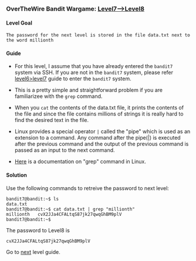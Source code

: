 ### OverTheWire Bandit Wargame: [Level7-->Level8](https://overthewire.org/wargames/bandit/bandit8.html)

#### Level Goal

`The password for the next level is stored in the file data.txt next to the word millionth`

#### Guide

* For this level, I assume that you have already entered the `bandit7` system via SSH. If you are not in the `bandit7` system, please refer [level6>level7]() guide to enter the `bandit7` system.

* This is a pretty simple and straightforward problem if you are familiarizee with the `grep` command.

* When you `cat` the contents of the data.txt file, it prints the contents of the file and since the file contains millions of strings it is really hard to find the desired text in the file.

* Linux provides a special operator `|` called the "pipe" which is used as an extension to a command. Any command after the pipe(|) is executed after the previous command and the output of the previous command is passed as an input to the next command.

* [Here](https://ss64.com/bash/grep.html) is a documentation on "grep" command in Linux.
 
#### Solution

Use the following commands to retreive the password to next level:

```shell
bandit7@bandit:~$ ls
data.txt
bandit7@bandit:~$ cat data.txt | grep "millionth"
millionth	cvX2JJa4CFALtqS87jk27qwqGhBM9plV
bandit7@bandit:~$ 
```

The password to Level8 is
```shell
cvX2JJa4CFALtqS87jk27qwqGhBM9plV
```

Go to [next]() level guide.